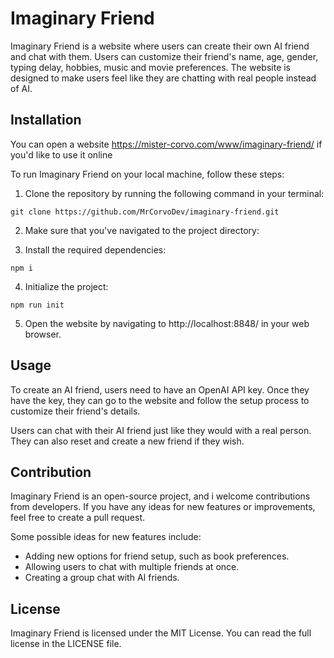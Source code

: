 # Imaginary Friend

Imaginary Friend is a website where users can create their own AI friend and chat with them. Users can customize their friend's name, age, gender, typing delay, hobbies, music and movie preferences. The website is designed to make users feel like they are chatting with real people instead of AI.

## Installation

You can open a website https://mister-corvo.com/www/imaginary-friend/ if you'd like to use it online

To run Imaginary Friend on your local machine, follow these steps:

1. Clone the repository by running the following command in your terminal:

```
git clone https://github.com/MrCorvoDev/imaginary-friend.git
```

2. Make sure that you've navigated to the project directory:

3. Install the required dependencies:

```
npm i
```

4. Initialize the project:

```
npm run init
```

5. Open the website by navigating to http://localhost:8848/ in your web browser.

## Usage

To create an AI friend, users need to have an OpenAI API key. Once they have the key, they can go to the website and follow the setup process to customize their friend's details.

Users can chat with their AI friend just like they would with a real person. They can also reset and create a new friend if they wish.

## Contribution

Imaginary Friend is an open-source project, and i welcome contributions from developers. If you have any ideas for new features or improvements, feel free to create a pull request.

Some possible ideas for new features include:

- Adding new options for friend setup, such as book preferences.
- Allowing users to chat with multiple friends at once.
- Creating a group chat with AI friends.

## License

Imaginary Friend is licensed under the MIT License. You can read the full license in the LICENSE file.
